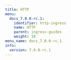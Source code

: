 ```yaml
---
title: HTTP
menu:
  docs_7.0.0-rc.1:
    identifier: http-ingress
    name: HTTP
    parent: ingress-guides
    weight: 10
menu_name: docs_7.0.0-rc.1
info:
  version: 7.0.0-rc.1
---
```


